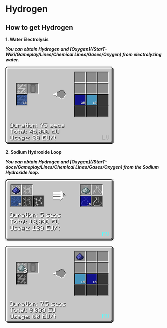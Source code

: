 # Hydrogen

## How to get Hydrogen

**1. Water Electrolysis**

***You can obtain Hydrogen and [Oxygen](/StarT-Wiki/Gameplay/Lines/Chemical Lines/Gases/Oxygen) from electrolyzing water.***

![H](H_img/electrolyzer_water_electrolysis.png)

**2. Sodium Hydroxide Loop**

***You can obtain Hydrogen and [Oxygen](/StarT-docs/Gameplay/Lines/Chemical Lines/Gases/Oxygen) from the Sodium Hydroxide loop.***

![H](H_img/chem_reactor_sodium_hydroxide_and_hydrogen.png)

![H](H_img/electrolyzer_sodium_hydroxide_electrolysis.png)
